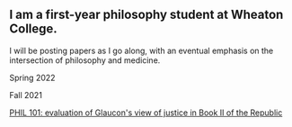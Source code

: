 ## I am a first-year philosophy student at Wheaton College.

I will be posting papers as I go along, with an eventual emphasis on the intersection of philosophy and medicine.

Spring 2022

Fall 2021

[PHIL 101: evaluation of Glaucon's view of justice in Book II of the Republic](https://docs.google.com/document/d/1UGpV75qY1NKw7auDt25fCovtOkKyZzk-/edit?usp=sharing&ouid=102486413588053825109&rtpof=true&sd=true)
